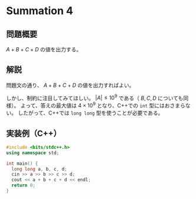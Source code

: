 # Summation 4

## 問題概要

$A+B+C+D$ の値を出力する。

## 解説

問題文の通り、 $A+B+C+D$ の値を出力すればよい。

しかし、制約に注目してみてほしい。
$|A|\le{10}^{9}$ である（ $B,C,D$ についても同様）。
よって、答えの最大値は $4 \times {10}^{9}$ となり、C++での `int` 型にはおさまらない。
したがって、C++では `long long` 型を使うことが必要である。

## 実装例（C++）

```c++
#include <bits/stdc++.h>
using namespace std;

int main() {
  long long a, b, c, d;
  cin >> a >> b >> c >> d;
  cout << a + b + c + d << endl;
  return 0;
}
```